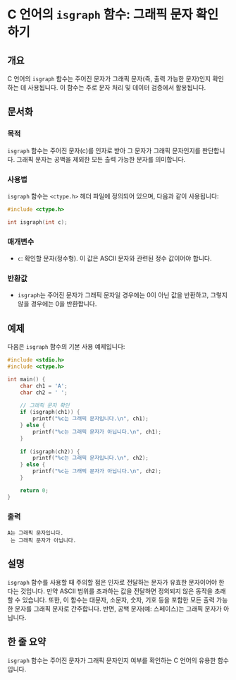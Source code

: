 <!--
Meta Description: # C 언어의 `isgraph` 함수: 그래픽 문자 확인하기 ## 개요 C 언어의 `isgraph` 함수는 주어진 문자가 그래픽 문자(즉, 출력 가능한 문자)인지 확인하는 데 사용됩니다. 이 함수는 주로 문자 처리 및 데이터 검증에서 활용됩니다. ## 문서화 ### 목...
Meta Keywords: 그래픽, isgraph, 문자가, 함수는, 주어진
-->

# C 언어의 `isgraph` 함수: 그래픽 문자 확인하기

## 개요
C 언어의 `isgraph` 함수는 주어진 문자가 그래픽 문자(즉, 출력 가능한 문자)인지 확인하는 데 사용됩니다. 이 함수는 주로 문자 처리 및 데이터 검증에서 활용됩니다.

## 문서화
### 목적
`isgraph` 함수는 주어진 문자(c)를 인자로 받아 그 문자가 그래픽 문자인지를 판단합니다. 그래픽 문자는 공백을 제외한 모든 출력 가능한 문자를 의미합니다.

### 사용법
`isgraph` 함수는 `<ctype.h>` 헤더 파일에 정의되어 있으며, 다음과 같이 사용됩니다:

```c
#include <ctype.h>

int isgraph(int c);
```

### 매개변수
- `c`: 확인할 문자(정수형). 이 값은 ASCII 문자와 관련된 정수 값이어야 합니다.

### 반환값
- `isgraph`는 주어진 문자가 그래픽 문자일 경우에는 0이 아닌 값을 반환하고, 그렇지 않을 경우에는 0을 반환합니다. 

## 예제
다음은 `isgraph` 함수의 기본 사용 예제입니다:

```c
#include <stdio.h>
#include <ctype.h>

int main() {
    char ch1 = 'A';
    char ch2 = ' ';
    
    // 그래픽 문자 확인
    if (isgraph(ch1)) {
        printf("%c는 그래픽 문자입니다.\n", ch1);
    } else {
        printf("%c는 그래픽 문자가 아닙니다.\n", ch1);
    }
    
    if (isgraph(ch2)) {
        printf("%c는 그래픽 문자입니다.\n", ch2);
    } else {
        printf("%c는 그래픽 문자가 아닙니다.\n", ch2);
    }

    return 0;
}
```

### 출력
```
A는 그래픽 문자입니다.
 는 그래픽 문자가 아닙니다.
```

## 설명
`isgraph` 함수를 사용할 때 주의할 점은 인자로 전달하는 문자가 유효한 문자이어야 한다는 것입니다. 만약 ASCII 범위를 초과하는 값을 전달하면 정의되지 않은 동작을 초래할 수 있습니다. 또한, 이 함수는 대문자, 소문자, 숫자, 기호 등을 포함한 모든 출력 가능한 문자를 그래픽 문자로 간주합니다. 반면, 공백 문자(예: 스페이스)는 그래픽 문자가 아닙니다.

## 한 줄 요약
`isgraph` 함수는 주어진 문자가 그래픽 문자인지 여부를 확인하는 C 언어의 유용한 함수입니다.